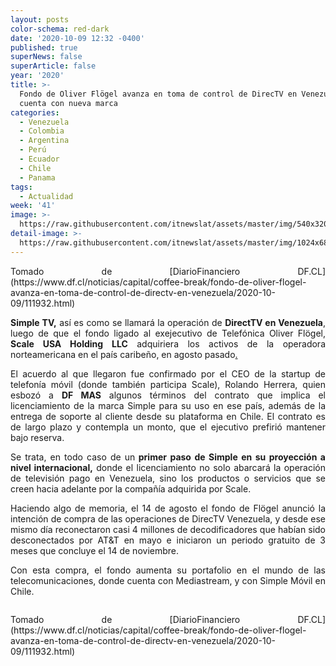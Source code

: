 ```yaml
---
layout: posts
color-schema: red-dark
date: '2020-10-09 12:32 -0400'
published: true
superNews: false
superArticle: false
year: '2020'
title: >-
  Fondo de Oliver Flögel avanza en toma de control de DirecTV en Venezuela y ya
  cuenta con nueva marca
categories:
  - Venezuela
  - Colombia
  - Argentina
  - Perú
  - Ecuador
  - Chile
  - Panama
tags:
  - Actualidad
week: '41'
image: >-
  https://raw.githubusercontent.com/itnewslat/assets/master/img/540x320/SimpleTV-p.jpg
detail-image: >-
  https://raw.githubusercontent.com/itnewslat/assets/master/img/1024x680/SimpleTV-g.jpg
---
```

<p style="text-align: justify;">Tomado de [DiarioFinanciero DF.CL](https://www.df.cl/noticias/capital/coffee-break/fondo-de-oliver-flogel-avanza-en-toma-de-control-de-directv-en-venezuela/2020-10-09/111932.html)</p>
<p style="text-align: justify;"><strong>Simple TV,</strong> así es como se llamará la operación de <strong>DirectTV en Venezuela</strong>, luego de que el fondo ligado al exejecutivo de Telefónica Oliver Flögel,<strong> Scale USA Holding LLC</strong> adquiriera los activos de la operadora norteamericana en el país caribeño, en agosto pasado<a href="/noticias/capital/coffee-break/fondo-ligado-a-oliver-flogel-exgerente-de-movistar-chile-compra/2020-09-11/193655.html">.</a></p>
<p style="text-align: justify;">El acuerdo al que llegaron fue confirmado por el CEO de la startup de telefonía móvil (donde también participa Scale), Rolando Herrera, quien esbozó a <strong>DF MAS</strong> algunos términos del contrato que implica el licenciamiento de la marca Simple para su uso en ese país, además de la entrega de soporte al cliente desde su plataforma en Chile. El contrato es de largo plazo y contempla un monto, que el ejecutivo prefirió mantener bajo reserva.</p>
<p style="text-align: justify;">Se trata, en todo caso de un<strong> primer paso de Simple en su proyección a nivel internacional,</strong> donde el licenciamiento no solo abarcará la operación de televisión pago en Venezuela, sino los productos o servicios que se creen hacia adelante por la compañía adquirida por Scale.</p>
<p style="text-align: justify;">Haciendo algo de memoria, el 14 de agosto el fondo de Flögel anunció la intención de compra de las operaciones de DirecTV Venezuela, y desde ese mismo día reconectaron casi 4 millones de decodificadores que habían sido desconectados por AT&amp;T en mayo e iniciaron un periodo gratuito de 3 meses que concluye el 14 de noviembre.</p>
<p style="text-align: justify;">Con esta compra, el fondo aumenta su portafolio en el mundo de las telecomunicaciones, donde cuenta con Mediastream, y con Simple Móvil en Chile.</p>
<p style="text-align: justify;"><img src="https://tracker.metricool.com/c3po.jpg?hash=56f88a41e39ab42c063cc51676587a04" alt="" /></p>
<p style="text-align: justify;">Tomado de [DiarioFinanciero DF.CL](https://www.df.cl/noticias/capital/coffee-break/fondo-de-oliver-flogel-avanza-en-toma-de-control-de-directv-en-venezuela/2020-10-09/111932.html)</p>